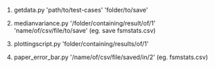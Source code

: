1) getdata.py 'path/to/test-cases' 'folder/to/save' 

2) medianvariance.py '/folder/containing/result/of/1' 'name/of/csv/file/to/save'
(eg. save fsmstats.csv)

3) plottingscript.py 'folder/containing/results/of/1'

4) paper_error_bar.py '/name/of/csv/file/saved/in/2' (eg. fsmstats.csv)
